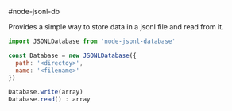 #node-jsonl-db

Provides a simple way to store data in a jsonl file and read from it.

```js
import JSONLDatabase from 'node-jsonl-database'

const Database = new JSONLDatabase({
  path: '<directoy>',
  name: '<filename>'
})

Database.write(array)
Database.read() : array
```